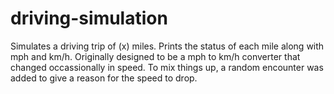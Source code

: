 # driving-simulation
Simulates a driving trip of (x) miles. Prints the status of each mile along with mph and km/h. 
Originally designed to be a mph to km/h converter that changed occassionally in speed. To mix things up, a random encounter was added to give a reason for the speed to drop. 
